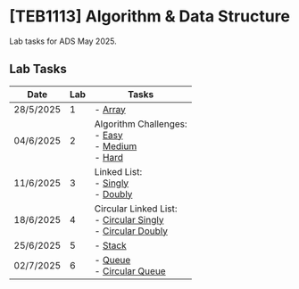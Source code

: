 # [TEB1113] Algorithm & Data Structure

Lab tasks for ADS May 2025.

## Lab Tasks

| Date       | Lab | Tasks |
|------------|-----|-------|
| 28/5/2025  | 1   | - [Array](L1/22011745_mikhail_L1.cpp) |
| 04/6/2025  | 2   | Algorithm Challenges:<br> - [Easy](L2/22012201745_mikhail_L2_easy.cpp)<br> - [Medium](L2/22011745_mikhail_L2_medium.cpp)<br> - [Hard](L2/22011745_mikhail_L2_hard.cpp) |
| 11/6/2025  | 3   | Linked List:<br> - [Singly](./L3/Singly.md)<br> - [Doubly](./L3/Doubly.md) |
| 18/6/2025  | 4   | Circular Linked List:<br> - [Circular Singly](./L4/CircularSingly.md)<br> - [Circular Doubly](./L4/CircularDoubly.md) |
| 25/6/2025  | 5   | - [Stack](./L5/Stack.md) |
| 02/7/2025  | 6   | - [Queue](./L6/Queue.md)<br> - [Circular Queue](./L6/CircularQueue.md) |
